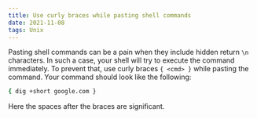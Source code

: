 ```yaml
---
title: Use curly braces while pasting shell commands
date: 2021-11-08
tags: Unix
---
```


Pasting shell commands can be a pain when they include hidden return `\n` characters. In such a case, your shell will try to execute the command immediately. To prevent that, use curly braces `{ <cmd> }` while pasting the command. Your command
should look like the following:

```bash
{ dig +short google.com }
```

Here the spaces after the braces are significant.
